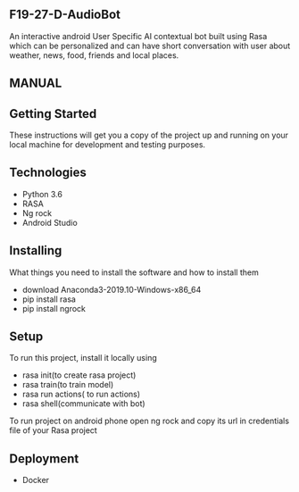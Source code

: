 ## F19-27-D-AudioBot
An interactive android User Specific AI contextual bot built using Rasa which can be personalized and can have short conversation with user about weather, news, food, friends and local places.

## MANUAL

  ## Getting Started
  These instructions will get you a copy of the project up and running on your local machine for development and testing purposes.
  ## Technologies
  * Python 3.6
  * RASA
  * Ng rock
  * Android Studio
  ## Installing
  What things you need to install the software and how to install them 
  * download Anaconda3-2019.10-Windows-x86_64
  * pip install rasa
  * pip install ngrock
  ## Setup
  To run this project, install it locally using
  * rasa init(to create rasa project)
  * rasa train(to train model)
  * rasa run actions( to run actions)
  * rasa shell(communicate with bot) 
  
  To run project on android phone open ng rock and copy its url in credentials file of your Rasa project 
  
  ## Deployment
  * Docker
